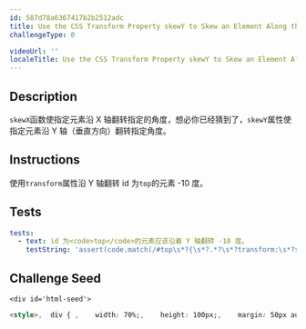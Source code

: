 ```yaml
---
id: 587d78a6367417b2b2512adc
title: Use the CSS Transform Property skewY to Skew an Element Along the Y-Axis
challengeType: 0

videoUrl: ''
localeTitle: Use the CSS Transform Property skewY to Skew an Element Along the Y-Axis
---
```


## Description
<section id='description'>
<code>skewX</code>函数使指定元素沿 X 轴翻转指定的角度，想必你已经猜到了，<code>skewY</code>属性使指定元素沿 Y 轴（垂直方向）翻转指定角度。
</section>

## Instructions
<section id='instructions'>
使用<code>transform</code>属性沿 Y 轴翻转 id 为<code>top</code>的元素 -10 度。
</section>

## Tests
<section id='tests'>

```yml
tests:
  - text: id 为<code>top</code>的元素应该沿着 Y 轴翻转 -10 度。
    testString: 'assert(code.match(/#top\s*?{\s*?.*?\s*?transform:\s*?skewY\(-10deg\);/g), "id 为<code>top</code>的元素应该沿着 Y 轴翻转 -10 度。");'

```

</section>

## Challenge Seed
<section id='challengeSeed'>

    <div id='html-seed'>
```html
<style>,  div { ,    width: 70%;,    height: 100px;,    margin: 50px auto;,  },  #top {,    background-color: red;,    ,  },  #bottom {,    background-color: blue;,    transform: skewX(24deg);,  },</style>,,<div id="top"></div>,<div id="bottom"></div>
```





</div>





</section>

              